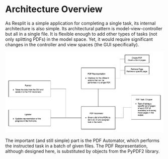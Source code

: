 # Architecture Overview
As Resplit is a simple application for completing a single task, its internal architecture is also simple. Its architectural pattern is model-view-controller but all in a single file. It is flexible enough to add other types of tasks (not only splitting PDFs) in the model space. Yet, it would require significant changes in the controller and view spaces (the GUI specifically).

<img style="margin-right: auto; margin-left: auto;" src="imgs/conceptual-design.png" />

The important (and still simple) part is the PDF Automator, which performs the instructed task in a batch of given files. The PDF Representation, although designed here, is substituted by objects from the PyPDF2 library.
